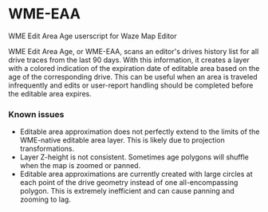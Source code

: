 # WME-EAA
WME Edit Area Age userscript for Waze Map Editor

WME Edit Area Age, or WME-EAA, scans an editor's drives history list for all drive traces from the last 90 days.  With this information, it creates a layer with a colored indication of the expiration date of editable area based on the age of the corresponding drive.  This can be useful when an area is traveled infrequently and edits or user-report handling should be completed before the editable area expires.

### Known issues
- Editable area approximation does not perfectly extend to the limits of the WME-native editable area layer.  This is likely due to projection transformations.
- Layer Z-height is not consistent.  Sometimes age polygons will shuffle when the map is zoomed or panned.
- Editable area approximations are currently created with large circles at each point of the drive geometry instead of one all-encompassing polygon.  This is extremely inefficient and can cause panning and zooming to lag.
